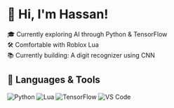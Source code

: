 # 👋 Hi, I'm Hassan!

🎓 Currently exploring AI through Python & TensorFlow  
🛠️ Comfortable with Roblox Lua  
📚 Currently building: A digit recognizer using CNN  

## 🧰 Languages & Tools
![Python](https://img.shields.io/badge/-Python-black?style=flat&logo=python)
![Lua](https://img.shields.io/badge/-Lua-blue?style=flat&logo=lua)
![TensorFlow](https://img.shields.io/badge/-TensorFlow-orange?style=flat&logo=tensorflow)
![VS Code](https://img.shields.io/badge/-VSCode-blue?style=flat&logo=visual-studio-code)


